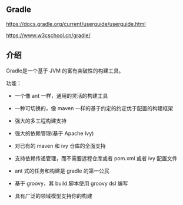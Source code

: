 Gradle
----



https://docs.gradle.org/current/userguide/userguide.html

https://www.w3cschool.cn/gradle/



## 介绍

Gradle是一个基于 JVM 的富有突破性的构建工具。

功能：

- 一个像 ant 一样，通用的灵活的构建工具

- 一种可切换的，像 maven 一样的基于约定的约定优于配置的构建框架

- 强大的多工程构建支持

- 强大的依赖管理(基于 Apache Ivy)

- 对已有的 maven 和 ivy 仓库的全面支持

- 支持依赖传递管理，而不需要远程仓库或者 pom.xml 或者 ivy 配置文件

- ant 式的任务和构建是 gradle 的第一公民

- 基于 groovy，其 build 脚本使用 groovy dsl 编写

- 具有广泛的领域模型支持你的构建

  
